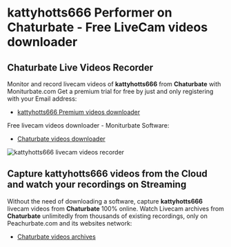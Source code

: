 # kattyhotts666 Performer on Chaturbate - Free LiveCam videos downloader

## Chaturbate Live Videos Recorder

Monitor and record livecam videos of **kattyhotts666** from **Chaturbate** with Moniturbate.com
Get a premium trial for free by just and only registering with your Email address:
* [kattyhotts666 Premium videos downloader](https://moniturbate.com/request-demo-licence-key.html)

Free livecam videos downloader - Moniturbate Software:
* [Chaturbate videos downloader](https://moniturbate.com/moniturbate-download-software.html)

![kattyhotts666 livecam videos recorder](https://peachurnet.com/templates/moniturbate-software.png)


## Capture kattyhotts666 videos from the Cloud and watch your recordings on Streaming

Without the need of downloading a software, capture **kattyhotts666** livecam videos from **Chaturbate** 100% online.
Watch Livecam archives from **Chaturbate** unlimitedly from thousands of existing recordings, only on Peachurbate.com and its websites network:
* [Chaturbate videos archives](https://peachurnet.com/)